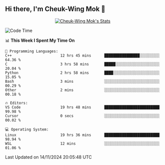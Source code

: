 ## Hi there, I'm Cheuk-Wing Mok 👋

<!--
**mozro0327/mozro0327** is a ✨ _special_ ✨ repository because its `README.md` (this file) appears on your GitHub profile.

Here are some ideas to get you started:

- 🔭 I’m currently working on ...
- 🌱 I’m currently learning ...
- 👯 I’m looking to collaborate on ...
- 🤔 I’m looking for help with ...
- 💬 Ask me about ...
- 📫 How to reach me: ...
- 😄 Pronouns: ...
- ⚡ Fun fact: ...
-->

<p align="center">
  <a href="https://github.com/mozro0327" class="rich-diff-level-one">
    <img src="https://github-readme-stats.vercel.app/api?username=mozro0327&title_color=333&text_color=777" alt="Cheuk-Wing Mok's Stats" >
    <!-- &hide=issues
    <img src="https://github-readme-stats.vercel.app/api?username=mozro0327&hide=issues&title_color=333&text_color=777" alt="Cheuk-Wing Mok's Stats" >
    -->
  </a>
</p>

<!--START_SECTION:waka-->
![Code Time](http://img.shields.io/badge/Code%20Time-3%2C030%20hrs%208%20mins-blue)

📊 **This Week I Spent My Time On** 

```text
💬 Programming Languages: 
C++                      12 hrs 45 mins      ████████████████░░░░░░░░░   64.36 % 
C                        3 hrs 58 mins       █████░░░░░░░░░░░░░░░░░░░░   20.04 % 
Python                   2 hrs 58 mins       ████░░░░░░░░░░░░░░░░░░░░░   15.05 % 
Bash                     3 mins              ░░░░░░░░░░░░░░░░░░░░░░░░░   00.29 % 
Other                    2 mins              ░░░░░░░░░░░░░░░░░░░░░░░░░   00.18 % 

🔥 Editors: 
VS Code                  19 hrs 48 mins      █████████████████████████   99.98 % 
Cursor                   0 secs              ░░░░░░░░░░░░░░░░░░░░░░░░░   00.02 % 

💻 Operating System: 
Linux                    19 hrs 36 mins      █████████████████████████   98.94 % 
WSL                      12 mins             ░░░░░░░░░░░░░░░░░░░░░░░░░   01.06 % 
```


 Last Updated on 14/11/2024 20:05:48 UTC
<!--END_SECTION:waka-->
